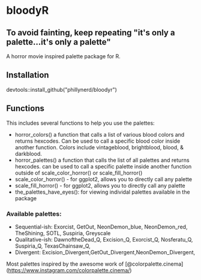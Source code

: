 # bloodyR

## To avoid fainting, keep repeating "it's only a palette...it's only a palette"

A horror movie inspired palette package for R. 

## Installation
devtools::install_github("phillynerd/bloodyr")

## Functions 
This includes several functions to help you use the palettes: 

* horror_colors() a function that calls a list of various blood colors and returns hexcodes.  Can be used to call a specific blood color inside another function.  Colors include vintageblood, brightblood, blood, & darkblood. 
* horror_palettes() a function that calls the list of all palettes and returns hexcodes.  can be used to call a specific palette inside another function outside of scale_color_horror() or scale_fill_horror()
* scale_color_horror() - for ggplot2, allows you to directly call any palette
* scale_fill_horror() - for ggplot2, allows you to directly call any palette
* the_palettes_have_eyes(): for viewing individal palettes available in the package
 
### Available palettes:                  

* Sequential-ish: Exorcist, GetOut, NeonDemon_blue, NeonDemon_red, TheShining, SOTL, Suspiria, Greyscale
* Qualitative-ish: DawnoftheDead_Q, Excision_Q, Exorcist_Q, Nosferatu_Q, Suspiria_Q, TexasChainsaw_Q,
*  Divergent: Excision_Divergent,GetOut_Divergent,NeonDemon_Divergent,
 
Most palettes inspired by the awesome work of [@colorpalette.cinema] (https://www.instagram.com/colorpalette.cinema/) 
